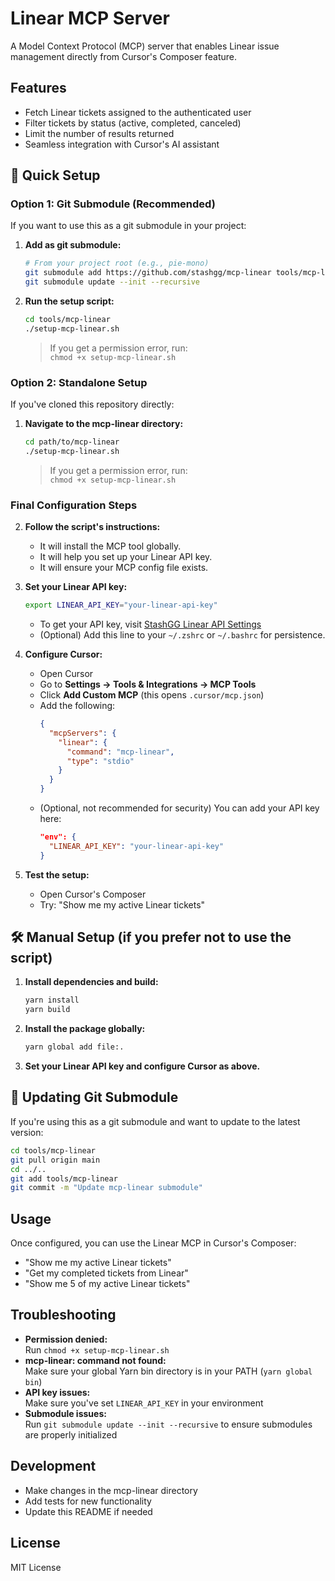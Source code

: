 # Linear MCP Server

A Model Context Protocol (MCP) server that enables Linear issue management directly from Cursor's Composer feature.

## Features

- Fetch Linear tickets assigned to the authenticated user
- Filter tickets by status (active, completed, canceled)
- Limit the number of results returned
- Seamless integration with Cursor's AI assistant

## 🚀 Quick Setup

### Option 1: Git Submodule (Recommended)

If you want to use this as a git submodule in your project:

1. **Add as git submodule:**

   ```bash
   # From your project root (e.g., pie-mono)
   git submodule add https://github.com/stashgg/mcp-linear tools/mcp-linear
   git submodule update --init --recursive
   ```

2. **Run the setup script:**

   ```bash
   cd tools/mcp-linear
   ./setup-mcp-linear.sh
   ```

   > If you get a permission error, run:  
   > `chmod +x setup-mcp-linear.sh`

### Option 2: Standalone Setup

If you've cloned this repository directly:

1. **Navigate to the mcp-linear directory:**

   ```bash
   cd path/to/mcp-linear
   ./setup-mcp-linear.sh
   ```

   > If you get a permission error, run:  
   > `chmod +x setup-mcp-linear.sh`

### Final Configuration Steps

2. **Follow the script's instructions:**
   - It will install the MCP tool globally.
   - It will help you set up your Linear API key.
   - It will ensure your MCP config file exists.

3. **Set your Linear API key:**

   ```bash
   export LINEAR_API_KEY="your-linear-api-key"
   ```

   - To get your API key, visit [StashGG Linear API Settings](https://linear.app/stashgg/settings/account/security)
   - (Optional) Add this line to your `~/.zshrc` or `~/.bashrc` for persistence.

4. **Configure Cursor:**
   - Open Cursor
   - Go to **Settings → Tools & Integrations → MCP Tools**
   - Click **Add Custom MCP** (this opens `.cursor/mcp.json`)
   - Add the following:
     ```json
     {
       "mcpServers": {
         "linear": {
           "command": "mcp-linear",
           "type": "stdio"
         }
       }
     }
     ```
   - (Optional, not recommended for security) You can add your API key here:
     ```json
     "env": {
       "LINEAR_API_KEY": "your-linear-api-key"
     }
     ```

5. **Test the setup:**
   - Open Cursor's Composer
   - Try: "Show me my active Linear tickets"

## 🛠️ Manual Setup (if you prefer not to use the script)

1. **Install dependencies and build:**

   ```bash
   yarn install
   yarn build
   ```

2. **Install the package globally:**

   ```bash
   yarn global add file:.
   ```

3. **Set your Linear API key and configure Cursor as above.**

## 🔄 Updating Git Submodule

If you're using this as a git submodule and want to update to the latest version:

```bash
cd tools/mcp-linear
git pull origin main
cd ../..
git add tools/mcp-linear
git commit -m "Update mcp-linear submodule"
```

## Usage

Once configured, you can use the Linear MCP in Cursor's Composer:

- "Show me my active Linear tickets"
- "Get my completed tickets from Linear"
- "Show me 5 of my active Linear tickets"

## Troubleshooting

- **Permission denied:**  
  Run `chmod +x setup-mcp-linear.sh`
- **mcp-linear: command not found:**  
  Make sure your global Yarn bin directory is in your PATH (`yarn global bin`)
- **API key issues:**  
  Make sure you've set `LINEAR_API_KEY` in your environment
- **Submodule issues:**  
  Run `git submodule update --init --recursive` to ensure submodules are properly initialized

## Development

- Make changes in the mcp-linear directory
- Add tests for new functionality
- Update this README if needed

## License

MIT License
